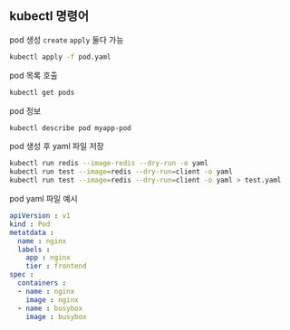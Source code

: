 ## kubectl 명령어

pod 생성 `create`  `apply` 둘다 가능
```bash
kubectl apply -f pod.yaml
```

pod 목록 호출
```bash
kubectl get pods
```

pod 정보
```bash
kubectl describe pod myapp-pod
```

pod 생성 후 yaml 파일 저장
```bash
kubectl run redis --image-redis --dry-run -o yaml
kubectl run test --image=redis --dry-run=client -o yaml
kubectl run test --image=redis --dry-run=client -o yaml > test.yaml
```

pod yaml 파일 예시
```yaml
apiVersion : v1
kind : Pod
metatdata :
  name : nginx
  labels :
    app : nginx
    tier : frontend
spec :
  containers :
  - name : nginx
    image : nginx
  - name : busybox
    image : busybox
```
